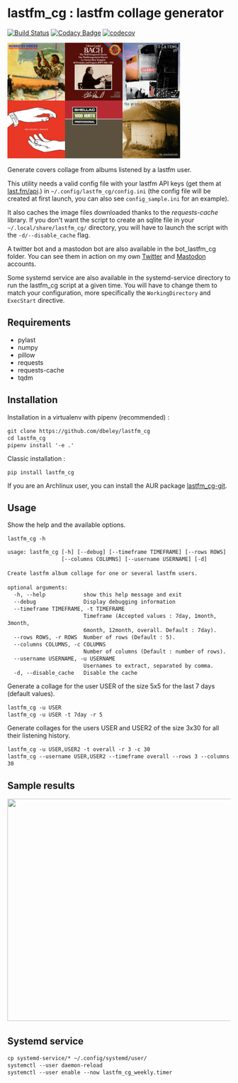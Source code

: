 # lastfm_cg : lastfm collage generator

[![Build Status](https://travis-ci.com/dbeley/lastfm_cg.svg?branch=master)](https://travis-ci.com/dbeley/lastfm_cg)
[![Codacy Badge](https://api.codacy.com/project/badge/Grade/0ee651b54bfd40d4aeece00298dd3fd0)](https://app.codacy.com/app/dbeley/lastfm_cg?utm_source=github.com&utm_medium=referral&utm_content=dbeley/lastfm_cg&utm_campaign=Badge_Grade_Dashboard)
[![codecov](https://codecov.io/gh/dbeley/lastfm_cg/branch/master/graph/badge.svg)](https://codecov.io/gh/dbeley/lastfm_cg)

<a href="docs/1month_2x3.png"><img src="docs/1month_2x3.png" width="390" height="260"/></a>

Generate covers collage from albums listened by a lastfm user.

This utility needs a valid config file with your lastfm API keys (get them at [last.fm/api](https://www.last.fm/api).) in `~/.config/lastfm_cg/config.ini` (the config file will be created at first launch, you can also see `config_sample.ini` for an example).

It also caches the image files downloaded thanks to the *requests-cache* library. If you don't want the script to create an sqlite file in your `~/.local/share/lastfm_cg/` directory, you will have to launch the script with the `-d/--disable_cache` flag.

A twitter bot and a mastodon bot are also available in the bot_lastfm_cg folder. You can see them in action on my own [Twitter](https://www.twitter.com/d_beley) and [Mastodon](https://mamot.fr/web/accounts/79776) accounts.

Some systemd service are also available in the systemd-service directory to run the lastfm_cg script at a given time. You will have to change them to match your configuration, more specifically the `WorkingDirectory` and `ExecStart` directive.

## Requirements

- pylast
- numpy
- pillow
- requests
- requests-cache
- tqdm

## Installation

Installation in a virtualenv with pipenv (recommended) :

```
git clone https://github.com/dbeley/lastfm_cg
cd lastfm_cg
pipenv install '-e .'
```

Classic installation :

```
pip install lastfm_cg
```

If you are an Archlinux user, you can install the AUR package [lastfm_cg-git](https://aur.archlinux.org/packages/lastfm_cg-git).

## Usage

Show the help and the available options.

```
lastfm_cg -h
```

```
usage: lastfm_cg [-h] [--debug] [--timeframe TIMEFRAME] [--rows ROWS]
                 [--columns COLUMNS] [--username USERNAME] [-d]

Create lastfm album collage for one or several lastfm users.

optional arguments:
  -h, --help            show this help message and exit
  --debug               Display debugging information
  --timeframe TIMEFRAME, -t TIMEFRAME
                        Timeframe (Accepted values : 7day, 1month, 3month,
                        6month, 12month, overall. Default : 7day).
  --rows ROWS, -r ROWS  Number of rows (Default : 5).
  --columns COLUMNS, -c COLUMNS
                        Number of columns (Default : number of rows).
  --username USERNAME, -u USERNAME
                        Usernames to extract, separated by comma.
  -d, --disable_cache   Disable the cache
```

Generate a collage for the user USER of the size 5x5 for the last 7 days (default values).

```
lastfm_cg -u USER
lastfm_cg -u USER -t 7day -r 5
```

Generate collages for the users USER and USER2 of the size 3x30 for all their listening history.

```
lastfm_cg -u USER,USER2 -t overall -r 3 -c 30
lastfm_cg --username USER,USER2 --timeframe overall --rows 3 --columns 30
```

## Sample results

<a href="docs/overall_5x8.png"><img src="docs/overall_5x8.png" width="800" height="500"/></a>

## Systemd service

```
cp systemd-service/* ~/.config/systemd/user/
systemctl --user daemon-reload
systemctl --user enable --now lastfm_cg_weekly.timer
```

